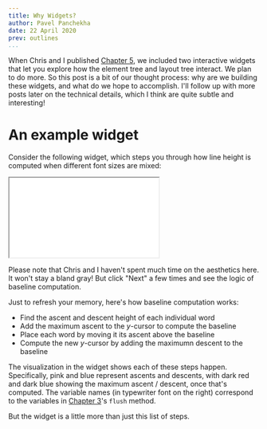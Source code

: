 ```yaml
---
title: Why Widgets?
author: Pavel Panchekha
date: 22 April 2020
prev: outlines
...
```


When Chris and I published [Chapter 5](../layout.md), we included two
interactive widgets that let you explore how the element tree and
layout tree interact. We plan to do more. So this post is a bit of our
thought process: why are we building these widgets, and what do we
hope to accomplish. I'll follow up with more posts later on the
technical details, which I think are quite subtle and interesting!

# An example widget

Consider the following widget, which steps you through how line height
is computed when different font sizes are mixed:

<iframe class="widget" src="widgets/lab3-baselines.html"
    height=160 data-big-height=160 data-small-height=320></iframe>

Please note that Chris and I haven't spent much time on the aesthetics
here. It won't stay a bland gray! But click "Next" a few times and see
the logic of baseline computation.

Just to refresh your memory, here's how baseline computation works:

+ Find the ascent and descent height of each individual word
+ Add the maximum ascent to the _y_-cursor to compute the baseline
+ Place each word by moving it its ascent above the baseline
+ Compute the new _y_-cursor by adding the maximumn descent to the baseline

The visualization in the widget shows each of these steps happen.
Specifically, pink and blue represent ascents and descents, with dark
red and dark blue showing the maximum ascent / descent, once that's
computed. The variable names (in typewriter font on the right)
correspond to the variables in [Chapter 3](../text.md)'s `flush`
method.

But the widget is a little more than just this list of steps.
